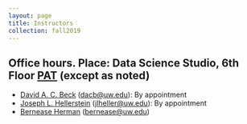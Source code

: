 ```yaml
---
layout: page
title: Instructors
collection: fall2019
---
```


## Office hours. Place: Data Science Studio, 6th Floor [PAT](https://www.google.com/maps/@47.6531248,-122.3130495,18z) (except as noted)

- [David A. C. Beck](https://www.cheme.washington.edu/facresearch/faculty/beck.html) (dacb@uw.edu): By appointment
- [Joseph L. Hellerstein](https://sites.google.com/uw.edu/joseph-hellerstein/home) (jlheller@uw.edu): By appointment
- [Bernease Herman](http://www.berneaseherman.com/) (bernease@uw.edu)
